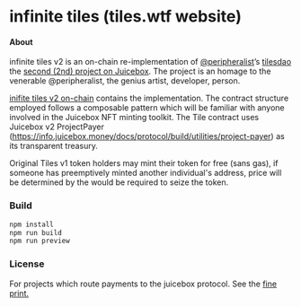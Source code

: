 # infinite tiles (tiles.wtf website)

#### About

infinite tiles v2 is an on-chain re-implementation of [@peripheralist](https://twitter.com/peripheralist)’s [tilesdao](https://github.com/TileDAO) the [second (2nd) project on Juicebox](https://juicebox.money/#/p/tiles). The project is an homage to the venerable @peripheralist, the genius artist, developer, person.

[inifite tiles v2 on-chain](https://github.com/tankbottoms/tiles-on-chain) contains the implementation. The contract structure employed follows a composable pattern which will be familiar with anyone involved in the Juicebox NFT minting toolkit. The Tile contract uses Juicebox v2 ProjectPayer (https://info.juicebox.money/docs/protocol/build/utilities/project-payer) as its transparent treasury.

Original Tiles v1 token holders may mint their token for free (sans gas), if someone has preemptively minted another individual's address, price will be determined by the would be required to seize the token.

### Build

```bash
npm install
npm run build
npm run preview
```

### License

For projects which route payments to the juicebox protocol. See the [fine print.](./LICENSE)
